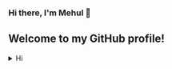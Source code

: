 ### Hi there, I'm Mehul 👋
## Welcome to my GitHub profile!
    
<details>
<summary>Hi</summary>
[![](https://github-readme-streak-stats.herokuapp.com?user=Mehul2203&theme=elegant)]](https://github-readme-streak-stats.herokuapp.com?user=Mehul2203&theme=elegant)
![](https://github-readme-stats.vercel.app/api?username=Mehul2203&show_icons=true&theme=tokyonight)
<details>


